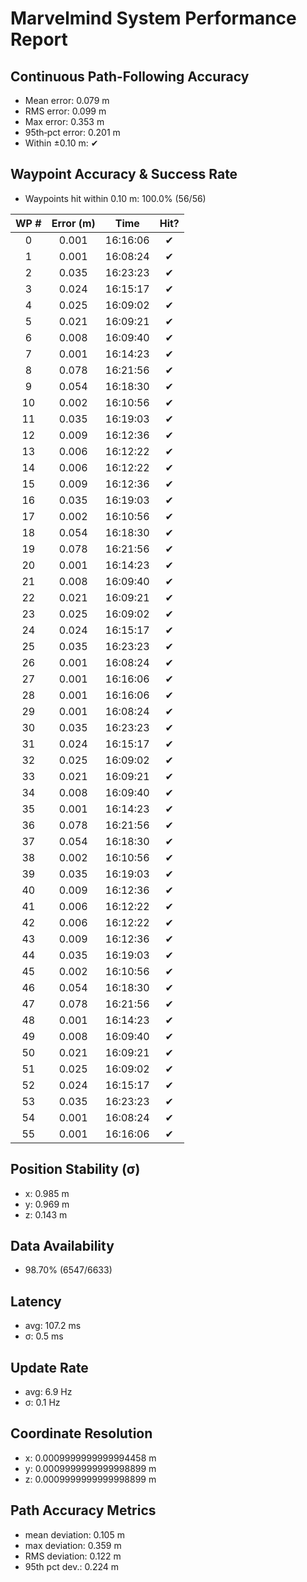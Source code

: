 # Marvelmind System Performance Report

## Continuous Path-Following Accuracy
- Mean error:      0.079 m
- RMS error:       0.099 m
- Max error:       0.353 m
- 95th‐pct error:  0.201 m
- Within ±0.10 m:  ✔

## Waypoint Accuracy & Success Rate
- Waypoints hit within 0.10 m: 100.0% (56/56)

| WP # | Error (m) |   Time   | Hit? |
|:----:|:---------:|:--------:|:----:|
|  0   |   0.001   | 16:16:06 |  ✔   |
|  1   |   0.001   | 16:08:24 |  ✔   |
|  2   |   0.035   | 16:23:23 |  ✔   |
|  3   |   0.024   | 16:15:17 |  ✔   |
|  4   |   0.025   | 16:09:02 |  ✔   |
|  5   |   0.021   | 16:09:21 |  ✔   |
|  6   |   0.008   | 16:09:40 |  ✔   |
|  7   |   0.001   | 16:14:23 |  ✔   |
|  8   |   0.078   | 16:21:56 |  ✔   |
|  9   |   0.054   | 16:18:30 |  ✔   |
|  10  |   0.002   | 16:10:56 |  ✔   |
|  11  |   0.035   | 16:19:03 |  ✔   |
|  12  |   0.009   | 16:12:36 |  ✔   |
|  13  |   0.006   | 16:12:22 |  ✔   |
|  14  |   0.006   | 16:12:22 |  ✔   |
|  15  |   0.009   | 16:12:36 |  ✔   |
|  16  |   0.035   | 16:19:03 |  ✔   |
|  17  |   0.002   | 16:10:56 |  ✔   |
|  18  |   0.054   | 16:18:30 |  ✔   |
|  19  |   0.078   | 16:21:56 |  ✔   |
|  20  |   0.001   | 16:14:23 |  ✔   |
|  21  |   0.008   | 16:09:40 |  ✔   |
|  22  |   0.021   | 16:09:21 |  ✔   |
|  23  |   0.025   | 16:09:02 |  ✔   |
|  24  |   0.024   | 16:15:17 |  ✔   |
|  25  |   0.035   | 16:23:23 |  ✔   |
|  26  |   0.001   | 16:08:24 |  ✔   |
|  27  |   0.001   | 16:16:06 |  ✔   |
|  28  |   0.001   | 16:16:06 |  ✔   |
|  29  |   0.001   | 16:08:24 |  ✔   |
|  30  |   0.035   | 16:23:23 |  ✔   |
|  31  |   0.024   | 16:15:17 |  ✔   |
|  32  |   0.025   | 16:09:02 |  ✔   |
|  33  |   0.021   | 16:09:21 |  ✔   |
|  34  |   0.008   | 16:09:40 |  ✔   |
|  35  |   0.001   | 16:14:23 |  ✔   |
|  36  |   0.078   | 16:21:56 |  ✔   |
|  37  |   0.054   | 16:18:30 |  ✔   |
|  38  |   0.002   | 16:10:56 |  ✔   |
|  39  |   0.035   | 16:19:03 |  ✔   |
|  40  |   0.009   | 16:12:36 |  ✔   |
|  41  |   0.006   | 16:12:22 |  ✔   |
|  42  |   0.006   | 16:12:22 |  ✔   |
|  43  |   0.009   | 16:12:36 |  ✔   |
|  44  |   0.035   | 16:19:03 |  ✔   |
|  45  |   0.002   | 16:10:56 |  ✔   |
|  46  |   0.054   | 16:18:30 |  ✔   |
|  47  |   0.078   | 16:21:56 |  ✔   |
|  48  |   0.001   | 16:14:23 |  ✔   |
|  49  |   0.008   | 16:09:40 |  ✔   |
|  50  |   0.021   | 16:09:21 |  ✔   |
|  51  |   0.025   | 16:09:02 |  ✔   |
|  52  |   0.024   | 16:15:17 |  ✔   |
|  53  |   0.035   | 16:23:23 |  ✔   |
|  54  |   0.001   | 16:08:24 |  ✔   |
|  55  |   0.001   | 16:16:06 |  ✔   |

## Position Stability (σ)
- x: 0.985 m
- y: 0.969 m
- z: 0.143 m

## Data Availability
- 98.70% (6547/6633)

## Latency
- avg: 107.2 ms
- σ: 0.5 ms

## Update Rate
- avg: 6.9 Hz
- σ: 0.1 Hz

## Coordinate Resolution
- x: 0.0009999999999994458 m
- y: 0.0009999999999998899 m
- z: 0.0009999999999998899 m

## Path Accuracy Metrics
- mean deviation: 0.105 m
- max deviation:  0.359 m
- RMS deviation:  0.122 m
- 95th pct dev.:  0.224 m
